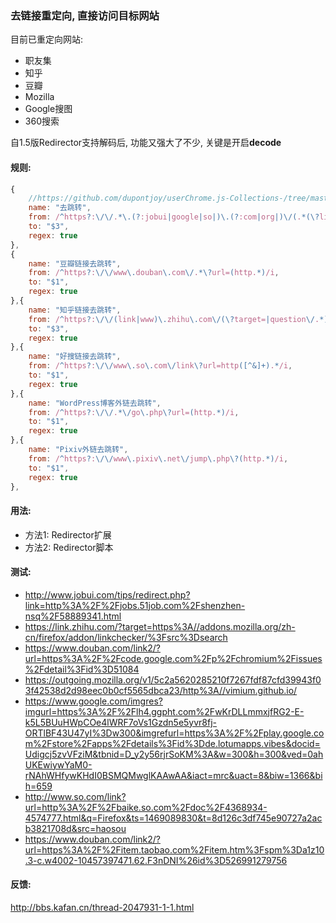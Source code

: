 ### 去链接重定向, 直接访问目标网站

目前已重定向网站:
- 职友集
- 知乎
- 豆瓣
- Mozilla
- Google搜图
- 360搜索

自1.5版Redirector支持解码后, 功能又强大了不少, 关键是开启**decode**

#### 规则:

```javascript
{
    //https://github.com/dupontjoy/userChrome.js-Collections-/tree/master/Redirector/link_direct
    name: "去跳转",
    from: /^https?:\/\/.*\.(?:jobui|google|so|)\.(?:com|org|)\/(.*(\?link|\?target|\?url|\?imgurl)=)?(http[^&]+).*/i,
    to: "$3",
    regex: true
},
{
    name: "豆瓣链接去跳转",
    from: /^https?:\/\/www\.douban\.com\/.*\?url=(http.*)/i,
    to: "$1",
    regex: true
},{
    name: "知乎链接去跳转",
    from: /^https?:\/\/(link|www)\.zhihu\.com\/(\?target=|question\/.*)(http.*)/i,
    to: "$3",
    regex: true
},{
    name: "好搜链接去跳转",
    from: /^https?:\/\/www\.so\.com\/link\?url=http([^&]+).*/i,
    to: "$1",
    regex: true
},{
    name: "WordPress博客外链去跳转",
    from: /^https?:\/\/.*\/go\.php\?url=(http.*)/i,
    to: "$1", 
    regex: true
},{
    name: "Pixiv外链去跳转",
    from: /^https?:\/\/www\.pixiv\.net\/jump\.php\?(http.*)/i,
    to: "$1", 
    regex: true
},
```

#### 用法: 
- 方法1: Redirector扩展
- 方法2: Redirector脚本

#### 测试:
- http://www.jobui.com/tips/redirect.php?link=http%3A%2F%2Fjobs.51job.com%2Fshenzhen-nsq%2F58889341.html
- https://link.zhihu.com/?target=https%3A//addons.mozilla.org/zh-cn/firefox/addon/linkchecker/%3Fsrc%3Dsearch
- https://www.douban.com/link2/?url=https%3A%2F%2Fcode.google.com%2Fp%2Fchromium%2Fissues%2Fdetail%3Fid%3D51084
- https://outgoing.mozilla.org/v1/5c2a5620285210f7267fdf87cfd39943f03f42538d2d98eec0b0cf5565dbca23/http%3A//vimium.github.io/
- https://www.google.com/imgres?imgurl=https%3A%2F%2Flh4.ggpht.com%2FwKrDLLmmxjfRG2-E-k5L5BUuHWpCOe4lWRF7oVs1Gzdn5e5yvr8fj-ORTlBF43U47yI%3Dw300&imgrefurl=https%3A%2F%2Fplay.google.com%2Fstore%2Fapps%2Fdetails%3Fid%3Dde.lotumapps.vibes&docid=Udigcj5zvVFziM&tbnid=D_y2y56rjrSoKM%3A&w=300&h=300&ved=0ahUKEwiywYaM0-rNAhWHfywKHdI0BSMQMwglKAAwAA&iact=mrc&uact=8&biw=1366&bih=659
- http://www.so.com/link?url=http%3A%2F%2Fbaike.so.com%2Fdoc%2F4368934-4574777.html&q=Firefox&ts=1469089830&t=8d126c3df745e90727a2acb3821708d&src=haosou
- https://www.douban.com/link2/?url=https%3A%2F%2Fitem.taobao.com%2Fitem.htm%3Fspm%3Da1z10.3-c.w4002-10457397471.62.F3nDNI%26id%3D526991279756

#### 反馈:
http://bbs.kafan.cn/thread-2047931-1-1.html